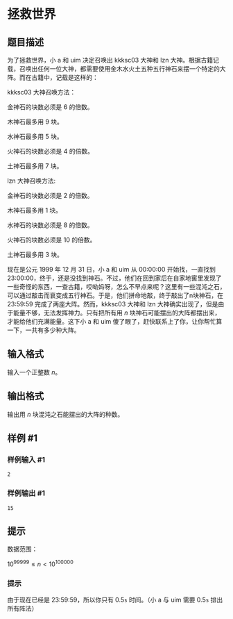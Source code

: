 # 拯救世界

## 题目描述

为了拯救世界，小 a 和 uim 决定召唤出 kkksc03 大神和 lzn 大神。根据古籍记载，召唤出任何一位大神，都需要使用金木水火土五种五行神石来摆一个特定的大阵。而在古籍中，记载是这样的：

kkksc03 大神召唤方法：

金神石的块数必须是 $6$ 的倍数。

木神石最多用 $9$ 块。

水神石最多用 $5$ 块。

火神石的块数必须是 $4$ 的倍数。

土神石最多用 $7$ 块。


lzn 大神召唤方法:

金神石的块数必须是 $2$ 的倍数。

木神石最多用 $1$ 块。

水神石的块数必须是 $8$ 的倍数。

火神石的块数必须是 $10$ 的倍数。

土神石最多用 $3$ 块。


现在是公元 1999 年 12 月 31 日，小 a 和 uim 从 00:00:00 开始找，一直找到 23:00:00，终于，还是没找到神石。不过，他们在回到家后在自家地窖里发现了一些奇怪的东西，一查古籍，哎呦妈呀，怎么不早点来呢？这里有一些混沌之石，可以通过敲击而衰变成五行神石。于是，他们拼命地敲，终于敲出了n块神石，在 23:59:59 完成了两座大阵。然而，kkksc03 大神和 lzn 大神确实出现了，但是由于能量不够，无法发挥神力。只有把所有用 $n$ 块神石可能摆出的大阵都摆出来，才能给他们充满能量。这下小 a 和 uim 傻了眼了，赶快联系上了你，让你帮忙算一下，一共有多少种大阵。


## 输入格式

输入一个正整数 $n$。


## 输出格式

输出用 $n$ 块混沌之石能摆出的大阵的种数。


## 样例 #1

### 样例输入 #1
```
2
```

### 样例输出 #1

```
15
```

## 提示

数据范围：

$10^{99999}\leq n\lt 10^{100000}$

### 提示

由于现在已经是 23:59:59，所以你只有 $0.5\texttt s$ 时间。（小 a 与 uim 需要 $0.5\texttt s$ 排出所有阵法）


